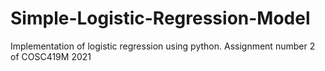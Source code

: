 # Simple-Logistic-Regression-Model
Implementation of logistic regression using python.
Assignment number 2 of COSC419M 2021
